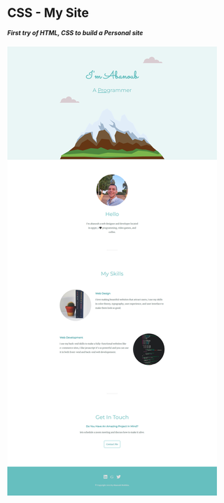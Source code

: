 # CSS - My Site
##### First try of HTML, CSS to build a Personal site
![CSS - My Site on desktop](/desktop_version.png)
